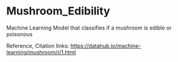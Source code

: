 # Mushroom_Edibility
Machine Learning Model that classifies if a mushroom is edible or poisonous

Reference, Citation links:
https://datahub.io/machine-learning/mushroom/r/1.html
